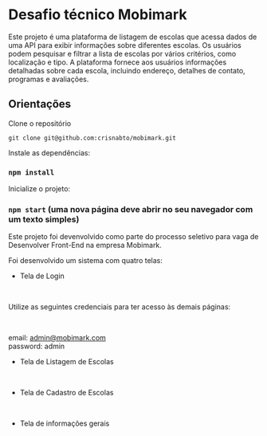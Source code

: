 # Desafio técnico Mobimark

Este projeto é uma plataforma de listagem de escolas que acessa dados de uma API para exibir informações sobre diferentes escolas. Os usuários podem pesquisar e filtrar a lista de escolas por vários critérios, como localização e tipo. A plataforma fornece aos usuários informações detalhadas sobre cada escola, incluindo endereço, detalhes de contato, programas e avaliações.

## Orientações

Clone o repositório

```
git clone git@github.com:crisnabto/mobimark.git
```

Instale as dependências:
<br>
### `npm install`

Inicialize o projeto:
<br>
 ### `npm start` (uma nova página deve abrir no seu navegador com um texto simples)

Este projeto foi devenvolvido como parte do processo seletivo para vaga de Desenvolver Front-End na empresa Mobimark.

Foi desenvolvido um sistema com quatro telas: 
<br>

 - Tela de Login
<br>
 
Utilize as seguintes credenciais para ter acesso às demais páginas:
 
<br>
 
email: admin@mobimark.com
<br>
password: admin
<br>

  - Tela de Listagem de Escolas
  
<br>

 - Tela de Cadastro de Escolas
 
<br>

 - Tela de informações gerais

